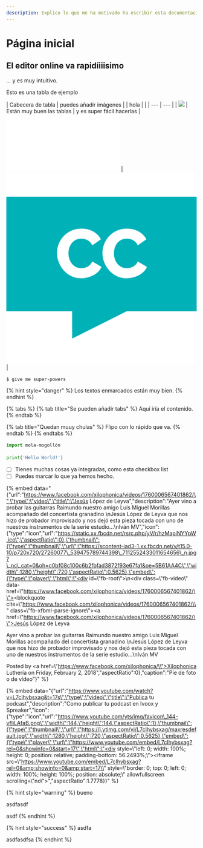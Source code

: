 ```yaml
---
description: Explico lo que me ha motivado ha escribir esta documentación
---
```


# Página inicial

## El editor online va rapidíiiisimo

... y es muy intuitivo.

Esto es una tabla de ejemplo

| Cabecera de tabla | puedes añadir imágenes |  | hola |  |
| --- | --- |
| ![](.gitbook/assets/english.png) | Están muy buen las tablas | y es super fácil hacerlas | ![](.gitbook/assets/hojascalc.pdf) | ![](.gitbook/assets/creative-common.svg) |

```aspnet
$ give me super-powers
```

{% hint style="danger" %}
Los textos enmarcados están muy bien.
{% endhint %}

{% tabs %}
{% tab title="Se pueden añadir tabs" %}
Aquí iría el contenido.
{% endtab %}

{% tab title="Quedan muuy chulas" %}
Flipo con lo rápido que va.
{% endtab %}
{% endtabs %}

```python
import mola-mogollón

print('Hello World!')
```

* [ ] Tienes muchas cosas ya integradas, como esta checkbox list
* [ ] Puedes marcar lo que ya hemos hecho.

{% embed data="{\"url\":\"https://www.facebook.com/xilophonica/videos/1760006567401862/\",\"type\":\"video\",\"title\":\"Jesús López de Leyva\",\"description\":\"Ayer vino a probar las guitarras Raimundo nuestro amigo Luis Miguel Morillas acompañado del concertista granadino \nJesús López de Leyva que nos hizo de probador improvisado y nos dejó esta pieza tocada con uno de nuestros instrumentos de la serie estudio...\nIván MV\",\"icon\":{\"type\":\"icon\",\"url\":\"https://static.xx.fbcdn.net/rsrc.php/yV/r/hzMapiNYYpW.ico\",\"aspectRatio\":0},\"thumbnail\":{\"type\":\"thumbnail\",\"url\":\"https://scontent-iad3-1.xx.fbcdn.net/v/t15.0-10/p720x720/27260077\_539475789744398\_7112552433011654656\_n.jpg?\_nc\_cat=0&oh=c0bf08c100c6b2fbfad3872f93e67fa1&oe=5B61AA4C\",\"width\":1280,\"height\":720,\"aspectRatio\":0.5625},\"embed\":{\"type\":\"player\",\"html\":\"<div id=\\"fb-root\\"></div>\n<script>\(function\(d, s, id\) {\n  var js, fjs = d.getElementsByTagName\(s\)\[0\];\n  if \(d.getElementById\(id\)\) return;\n  js = d.createElement\(s\); js.id = id;\n  js.src = \'https://connect.facebook.net/en\_US/sdk.js\#xfbml=1&version=v2.12\';\n  fjs.parentNode.insertBefore\(js, fjs\);\n}\(document, \'script\', \'facebook-jssdk\'\)\);</script><div class=\\"fb-video\\" data-href=\\"https://www.facebook.com/xilophonica/videos/1760006567401862/\\"><blockquote cite=\\"https://www.facebook.com/xilophonica/videos/1760006567401862/\\" class=\\"fb-xfbml-parse-ignore\\"><a href=\\"https://www.facebook.com/xilophonica/videos/1760006567401862/\\">Jesús López de Leyva</a><p>Ayer vino a probar las guitarras Raimundo nuestro amigo Luis Miguel Morillas acompañado del concertista granadino \nJesús López de Leyva que nos hizo de probador improvisado y nos dejó esta pieza tocada con uno de nuestros instrumentos de la serie estudio...\nIván MV</p>Posted by <a href=\\"https://www.facebook.com/xilophonica/\\">Xilophonica Luthería</a> on Friday, February 2, 2018</blockquote></div>\",\"aspectRatio\":0},\"caption\":\"Pie de foto o de vídeo\"}" %}

{% embed data="{\"url\":\"https://www.youtube.com/watch?v=L7cIhybsxag&t=17s\",\"type\":\"video\",\"title\":\"Publica tu podcast\",\"description\":\"Como publicar tu podcast en Ivoox y Spreaker\",\"icon\":{\"type\":\"icon\",\"url\":\"https://www.youtube.com/yts/img/favicon\_144-vfliLAfaB.png\",\"width\":144,\"height\":144,\"aspectRatio\":1},\"thumbnail\":{\"type\":\"thumbnail\",\"url\":\"https://i.ytimg.com/vi/L7cIhybsxag/maxresdefault.jpg\",\"width\":1280,\"height\":720,\"aspectRatio\":0.5625},\"embed\":{\"type\":\"player\",\"url\":\"https://www.youtube.com/embed/L7cIhybsxag?rel=0&showinfo=0&start=17\",\"html\":\"<div style=\\"left: 0; width: 100%; height: 0; position: relative; padding-bottom: 56.2493%;\\"><iframe src=\\"https://www.youtube.com/embed/L7cIhybsxag?rel=0&amp;showinfo=0&amp;start=17\\" style=\\"border: 0; top: 0; left: 0; width: 100%; height: 100%; position: absolute;\\" allowfullscreen scrolling=\\"no\\"></iframe></div>\",\"aspectRatio\":1.7778}}" %}





{% hint style="warning" %}
bueno

asdfasdf

asdf
{% endhint %}

{% hint style="success" %}
asdfa

asdfasdfsa
{% endhint %}



